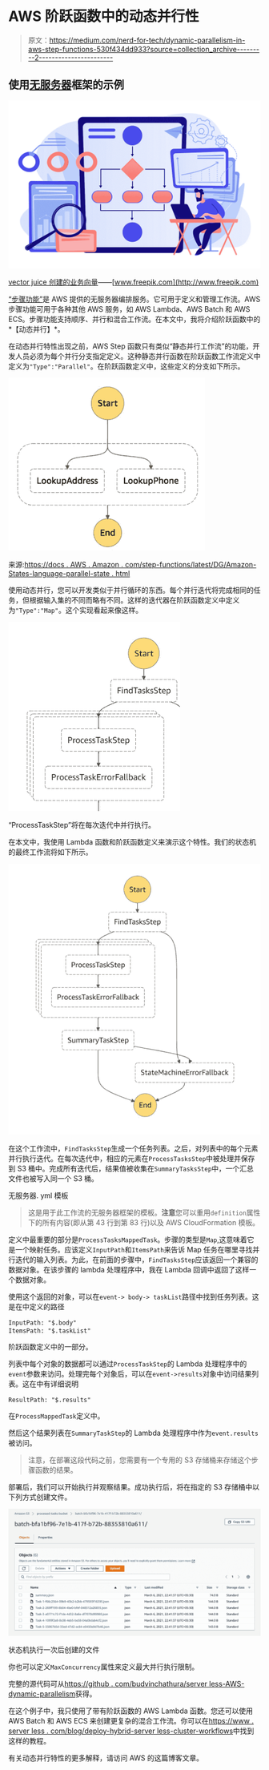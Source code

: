 # AWS 阶跃函数中的动态并行性

> 原文：<https://medium.com/nerd-for-tech/dynamic-parallelism-in-aws-step-functions-530f434dd933?source=collection_archive---------2----------------------->

## 使用[无服务器](https://www.serverless.com/)框架的示例

![](img/6e63a3b40fe020a143dedbd9df58417a.png)

[vector juice 创建的业务向量](https://www.freepik.com/vectors/business)——[www.freepik.com](http://www.freepik.com)

[“步骤功能”](https://aws.amazon.com/step-functions/)是 AWS 提供的无服务器编排服务。它可用于定义和管理工作流。AWS 步骤功能可用于各种其他 AWS 服务，如 AWS Lambda、AWS Batch 和 AWS ECS。步骤功能支持顺序、并行和混合工作流。在本文中，我将介绍阶跃函数中的*【动态并行】*。

在动态并行特性出现之前，AWS Step 函数只有类似“静态并行工作流”的功能，开发人员必须为每个并行分支指定定义。这种静态并行函数在阶跃函数工作流定义中定义为`"Type":"Parallel"`。在阶跃函数定义中，这些定义的分支如下所示。

![](img/544cfba95fcd379c5406e014b59a3d3f.png)

来源:[https://docs . AWS . Amazon . com/step-functions/latest/DG/Amazon-States-language-parallel-state . html](https://docs.aws.amazon.com/step-functions/latest/dg/amazon-states-language-parallel-state.html)

使用动态并行，您可以开发类似于并行循环的东西。每个并行迭代将完成相同的任务，但根据输入集的不同而略有不同。这样的迭代器在阶跃函数定义中定义为`"Type":"Map"`。这个实现看起来像这样。

![](img/d2f41b08840f15b23184e13f85c061e5.png)

“ProcessTaskStep”将在每次迭代中并行执行。

在本文中，我使用 Lambda 函数和阶跃函数定义来演示这个特性。我们的状态机的最终工作流将如下所示。

![](img/19c29e94d80886186b1f85dc6daad368.png)

在这个工作流中，`FindTasksStep`生成一个任务列表。之后，对列表中的每个元素并行执行迭代。在每次迭代中，相应的元素在`ProcessTasksStep`中被处理并保存到 S3 桶中。完成所有迭代后，结果值被收集在`SummaryTasksStep`中，一个汇总文件也被写入同一个 S3 桶。

无服务器. yml 模板

> 这是用于此工作流的无服务器框架的模板。**注意**您可以重用`definition`属性下的所有内容(即从第 43 行到第 83 行)以及 AWS CloudFormation 模板。

定义中最重要的部分是`ProcessTasksMappedTask`。步骤的类型是`Map`,这意味着它是一个映射任务。应该定义`InputPath`和`ItemsPath`来告诉 Map 任务在哪里寻找并行迭代的输入列表。为此，在前面的步骤中，`FindTasksStep`应该返回一个兼容的数据对象。在该步骤的 lambda 处理程序中，我在 Lambda 回调中返回了这样一个数据对象。

使用这个返回的对象，可以在`event-> body-> taskList`路径中找到任务列表。这是在中定义的路径

```
InputPath: "$.body"            
ItemsPath: "$.taskList"
```

阶跃函数定义中的一部分。

列表中每个对象的数据都可以通过`ProcessTaskStep`的 Lambda 处理程序中的`event`参数来访问。处理完每个对象后，可以在`event->results`对象中访问结果列表。这在中有详细说明

```
ResultPath: "$.results"
```

在`ProcessMappedTask`定义中。

然后这个结果列表在`SummaryTaskStep`的 Lambda 处理程序中作为`event.results`被访问。

> 注意，在部署这段代码之前，您需要有一个专用的 S3 存储桶来存储这个步骤函数的结果。

部署后，我们可以开始执行并观察结果。成功执行后，将在指定的 S3 存储桶中以下列方式创建文件。

![](img/05f08c23e8c15bb1861af408e11a3cf4.png)

状态机执行一次后创建的文件

你也可以定义`MaxConcurrency`属性来定义最大并行执行限制。

完整的源代码可从[https://github . com/budvinchathura/server less-AWS-dynamic-parallelism](https://github.com/budvinchathura/serverless-aws-dynamic-parallelism)获得。

在这个例子中，我只使用了带有阶跃函数的 AWS Lambda 函数。您还可以使用 AWS Batch 和 AWS ECS 来创建更复杂的混合工作流。你可以在[https://www . server less . com/blog/deploy-hybrid-server less-cluster-workflows](https://www.serverless.com/blog/deploy-hybrid-serverless-cluster-workflows)中找到这样的教程。

有关动态并行特性的更多解释，请访问 AWS 的这篇博客文章。